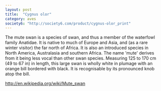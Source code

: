 ```yaml
---
layout: post
title:  "Cygnus olor"
category: aves
society6: "http://society6.com/product/cygnus-olor_print"
---
```


The mute swan is a species of swan, and thus a member of the waterfowl family Anatidae. It is native to much of Europe and Asia, and (as a rare winter visitor) the far north of Africa. It is also an introduced species in North America, Australasia and southern Africa. The name 'mute' derives from it being less vocal than other swan species. Measuring 125 to 170 cm (49 to 67 in) in length, this large swan is wholly white in plumage with an orange bill bordered with black. It is recognisable by its pronounced knob atop the bill.

<http://en.wikipedia.org/wiki/Mute_swan>
